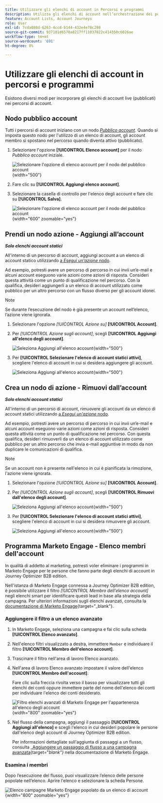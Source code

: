 ```yaml
---
title: Utilizzare gli elenchi di account in Percorsi e programmi
description: Utilizza gli elenchi di account nell’orchestrazione dei percorsi, aggiungi/rimuovi account in modo dinamico e filtra gli elenchi avanzati di Marketo Engage in Journey Optimizer B2B edition.
feature: Account Lists, Account Journeys
role: User
exl-id: 7cda080d-6263-4ccd-b144-432e4e78c298
source-git-commit: 937101d6570a8217ff11037822c414350c6026ae
workflow-type: tm+mt
source-wordcount: '691'
ht-degree: 0%

---
```


# Utilizzare gli elenchi di account in percorsi e programmi

Esistono diversi modi per incorporare gli elenchi di account live (pubblicati) nei percorsi di account.

## Nodo pubblico account

Tutti i percorsi di account iniziano con un nodo [_Pubblico account_](../journeys/account-audience-nodes.md). Quando si imposta questo nodo per l&#39;utilizzo di un elenco di account, gli account membro si spostano nel percorso quando diventa attivo (pubblicato).

1. Selezionare l&#39;opzione **[!UICONTROL Elenco account]** per il nodo _Pubblico account_ iniziale.

   ![Selezionare l&#39;opzione di elenco account per il nodo del pubblico account](../journeys/assets/node-audience-account-list.png){width="500"}

1. Fare clic su **[!UICONTROL Aggiungi elenco account]**.

1. Selezionare la casella di controllo per l&#39;elenco degli account e fare clic su **[!UICONTROL Salva]**.

   ![Selezionare l&#39;opzione di elenco account per il nodo del pubblico account](../journeys/assets/node-audience-account-list-select-dialog.png){width="600" zoomable="yes"}

## Prendi un nodo azione - Aggiungi all’account

**_Solo elenchi account statici_**

All&#39;interno di un percorso di account, aggiungi account a un elenco di account statico utilizzando [a _Esegui un&#39;azione_ nodo](../journeys/action-nodes.md).

Ad esempio, potresti avere un percorso di percorso in cui invii un’e-mail e alcuni account eseguono varie azioni come azioni di risposta. Consideri questa attività come un punto di qualificazione nel percorso. Con la qualifica, desideri aggiungerli a un elenco di account utilizzato come pubblico per un altro percorso con un flusso diverso per gli account idonei.

>[!NOTE]
>
>Se durante l’esecuzione del nodo è già presente un account nell’elenco, l’azione viene ignorata.

1. Selezionare l&#39;opzione _[!UICONTROL Azione su]_ **[!UICONTROL Account]**.

1. Per _[!UICONTROL Azione sugli account]_, scegli **[!UICONTROL Aggiungi all&#39;elenco degli account]**.

   ![Seleziona Aggiungi all&#39;elenco account](../journeys/assets/node-action-account-add-to-account-list.png){width="500"}

1. Per **[!UICONTROL Selezionare l&#39;elenco di account statici attivi]**, scegliere l&#39;elenco di account in cui si desidera aggiungere gli account.

   ![Seleziona Aggiungi all&#39;elenco account](../journeys/assets/node-action-account-add-to-account-list-select.png){width="500"}

## Crea un nodo di azione - Rimuovi dall’account

**_Solo elenchi account statici_**

All&#39;interno di un percorso di account, rimuovere gli account da un elenco di account statici utilizzando [a _Esegui un&#39;azione_ nodo](../journeys/action-nodes.md).

Ad esempio, potresti avere un percorso di percorso in cui invii un’e-mail e alcuni account eseguono varie azioni come azioni di risposta. Consideri questa attività come un punto di qualificazione nel percorso. Con questa qualifica, desideri rimuoverli da un elenco di account utilizzato come pubblico per un altro percorso che invia e-mail aggiuntive in modo da non duplicare le comunicazioni di qualifica.

>[!NOTE]
>
>Se un account non è presente nell&#39;elenco in cui è pianificata la rimozione, l&#39;azione viene ignorata.

1. Selezionare l&#39;opzione _[!UICONTROL Azione su]_ **[!UICONTROL Account]**.

1. Per _[!UICONTROL Azione sugli account]_, scegli **[!UICONTROL Rimuovi dall&#39;elenco degli account]**.

   ![Seleziona Aggiungi all&#39;elenco account](../journeys/assets/node-action-account-remove-from-account-list.png){width="500"}

1. Per **[!UICONTROL Selezionare l&#39;elenco di account statici attivi]**, scegliere l&#39;elenco di account in cui si desidera rimuovere gli account.

   ![Seleziona Aggiungi all&#39;elenco account](../journeys/assets/node-action-account-remove-from-account-list-select.png){width="500"}

## Programma Marketo Engage - Elenco membri dell&#39;account

In qualità di addetto al marketing, potresti voler eliminare i programmi in Marketo Engage per le persone che fanno parte degli elenchi di account in Journey Optimizer B2B edition.

Nell&#39;istanza di Marketo Engage connessa a Journey Optimizer B2B edition, è possibile utilizzare il filtro _[!UICONTROL Membro dell&#39;elenco account]_ negli elenchi smart per identificare questi lead in base alla strategia della campagna. Per ulteriori informazioni sugli elenchi avanzati, consulta la [documentazione di Marketo Engage](https://experienceleague.adobe.com/it/docs/marketo/using/product-docs/core-marketo-concepts/smart-lists-and-static-lists/understanding-smart-lists){target="_blank"}.

### Aggiungere il filtro a un elenco avanzato

1. In Marketo Engage, seleziona una campagna e fai clic sulla scheda **[!UICONTROL Elenco avanzato]**.

1. Nell&#39;elenco filtri visualizzato a destra, immettere `Member` e individuare il filtro **[!UICONTROL Membro dell&#39;elenco account]**.

1. Trascinare il filtro nell&#39;area di lavoro Elenco avanzato.

1. Nell&#39;area di lavoro Elenco avanzato impostare il valore dell&#39;elenco **[!UICONTROL Membro dell&#39;account]**.

   Fare clic sulla freccia rivolta verso il basso per visualizzare tutti gli elenchi dei conti oppure immettere parte del nome dell&#39;elenco dei conti per individuare l&#39;elenco dei conti desiderato.

   ![Filtro elenchi avanzati di Marketo Engage per l&#39;appartenenza all&#39;elenco degli account](./assets/account-lists-marketo-engage-smart-list.png){width="800" zoomable="yes"}

1. Nel flusso della campagna, aggiungi il passaggio **[!UICONTROL Aggiungi all&#39;elenco]** e scegli l&#39;elenco in cui desideri popolare le persone dall&#39;elenco degli account di Journey Optimizer B2B edition.

   Per informazioni dettagliate sull&#39;aggiunta di passaggi a un flusso, consulta _[Aggiungere un passaggio di flusso a una campagna avanzata](https://experienceleague.adobe.com/it/docs/marketo/using/product-docs/core-marketo-concepts/smart-campaigns/flow-actions/add-a-flow-step-to-a-smart-campaign){target="_blank"}_ nella documentazione di Marketo Engage.

### Esamina i membri

Dopo l’esecuzione del flusso, puoi visualizzare l’elenco delle persone popolate nell’elenco. Aprire l&#39;elenco e selezionare la scheda Persone.

![Elenco campagne Marketo Engage popolato da un elenco di account](./assets/account-lists-marketo-engage-smart-list-people.png){width="800" zoomable="yes"}
